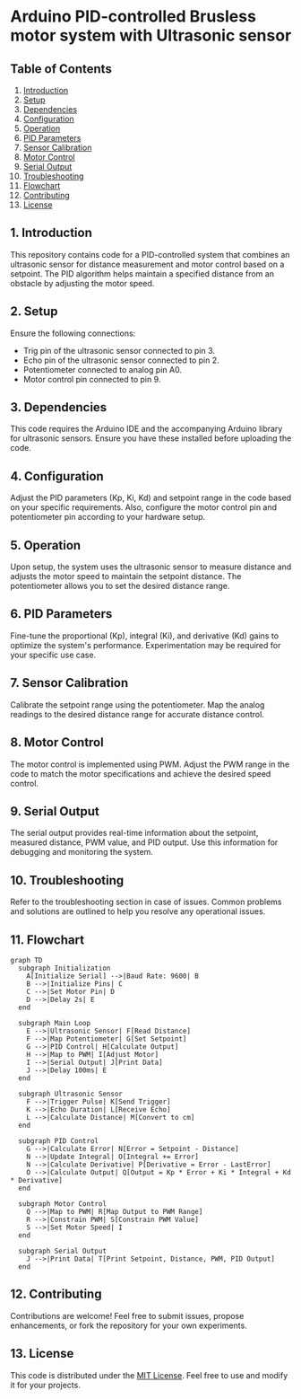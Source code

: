 # Arduino PID-controlled Brusless motor system with Ultrasonic sensor

## Table of Contents

1. [Introduction](#1-introduction)
2. [Setup](#2-setup)
3. [Dependencies](#3-dependencies)
4. [Configuration](#4-configuration)
5. [Operation](#5-operation)
6. [PID Parameters](#6-pid-parameters)
7. [Sensor Calibration](#7-sensor-calibration)
8. [Motor Control](#8-motor-control)
9. [Serial Output](#9-serial-output)
10. [Troubleshooting](#10-troubleshooting)
11. [Flowchart](#11-flowchart)
12. [Contributing](#12-contributing)
13. [License](#13-license)

## 1. Introduction

This repository contains code for a PID-controlled system that combines an ultrasonic sensor for distance measurement and motor control based on a setpoint. The PID algorithm helps maintain a specified distance from an obstacle by adjusting the motor speed.

## 2. Setup

Ensure the following connections:

- Trig pin of the ultrasonic sensor connected to pin 3.
- Echo pin of the ultrasonic sensor connected to pin 2.
- Potentiometer connected to analog pin A0.
- Motor control pin connected to pin 9.

## 3. Dependencies

This code requires the Arduino IDE and the accompanying Arduino library for ultrasonic sensors. Ensure you have these installed before uploading the code.

## 4. Configuration

Adjust the PID parameters (Kp, Ki, Kd) and setpoint range in the code based on your specific requirements. Also, configure the motor control pin and potentiometer pin according to your hardware setup.

## 5. Operation

Upon setup, the system uses the ultrasonic sensor to measure distance and adjusts the motor speed to maintain the setpoint distance. The potentiometer allows you to set the desired distance range.

## 6. PID Parameters

Fine-tune the proportional (Kp), integral (Ki), and derivative (Kd) gains to optimize the system's performance. Experimentation may be required for your specific use case.

## 7. Sensor Calibration

Calibrate the setpoint range using the potentiometer. Map the analog readings to the desired distance range for accurate distance control.

## 8. Motor Control

The motor control is implemented using PWM. Adjust the PWM range in the code to match the motor specifications and achieve the desired speed control.

## 9. Serial Output

The serial output provides real-time information about the setpoint, measured distance, PWM value, and PID output. Use this information for debugging and monitoring the system.

## 10. Troubleshooting

Refer to the troubleshooting section in case of issues. Common problems and solutions are outlined to help you resolve any operational issues.

## 11. Flowchart

```mermaid
graph TD
  subgraph Initialization
    A[Initialize Serial] -->|Baud Rate: 9600| B
    B -->|Initialize Pins| C
    C -->|Set Motor Pin| D
    D -->|Delay 2s| E
  end

  subgraph Main Loop
    E -->|Ultrasonic Sensor| F[Read Distance]
    F -->|Map Potentiometer| G[Set Setpoint]
    G -->|PID Control| H[Calculate Output]
    H -->|Map to PWM| I[Adjust Motor]
    I -->|Serial Output| J[Print Data]
    J -->|Delay 100ms| E
  end

  subgraph Ultrasonic Sensor
    F -->|Trigger Pulse| K[Send Trigger]
    K -->|Echo Duration| L[Receive Echo]
    L -->|Calculate Distance| M[Convert to cm]
  end

  subgraph PID Control
    G -->|Calculate Error| N[Error = Setpoint - Distance]
    N -->|Update Integral| O[Integral += Error]
    N -->|Calculate Derivative| P[Derivative = Error - LastError]
    O -->|Calculate Output| Q[Output = Kp * Error + Ki * Integral + Kd * Derivative]
  end

  subgraph Motor Control
    Q -->|Map to PWM| R[Map Output to PWM Range]
    R -->|Constrain PWM| S[Constrain PWM Value]
    S -->|Set Motor Speed| I
  end

  subgraph Serial Output
    J -->|Print Data| T[Print Setpoint, Distance, PWM, PID Output]
  end
```

## 12. Contributing

Contributions are welcome! Feel free to submit issues, propose enhancements, or fork the repository for your own experiments.

## 13. License

This code is distributed under the [MIT License](LICENSE). Feel free to use and modify it for your projects.

